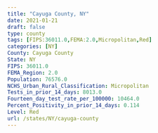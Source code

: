 ```yaml
---
title: "Cayuga County, NY"
date: 2021-01-21
draft: false
type: county
tags: [FIPS:36011.0,FEMA:2.0,Micropolitan,Red]
categories: [NY]
County: Cayuga County
State: NY
FIPS: 36011.0
FEMA_Region: 2.0
Population: 76576.0
NCHS_Urban_Rural_Classification: Micropolitan
Tests_in_prior_14_days: 8013.0
Fourteen_day_test_rate_per_100000: 10464.0
Percent_Positivity_in_prior_14_days: 0.114
Level: Red
url: /states/NY/cayuga-county
---
```



